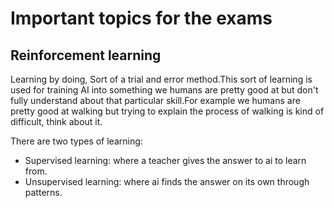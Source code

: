 # Important topics for the exams


## Reinforcement learning

Learning by doing, Sort of a trial and error method.This sort of learning is used for training AI into something we humans are pretty good at but don't fully understand about that particular skill.For example we humans are pretty good at walking but trying to explain the process of walking is kind of difficult, think about it.

There are two types of learning:

- Supervised learning: where a teacher gives the answer to ai to learn from.
- Unsupervised learning: where ai finds the answer on its own through patterns.

